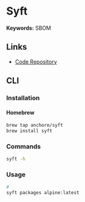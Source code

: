 # Syft

<!--
https://github.com/microsoft/sbom-tool
-->

**Keywords:** SBOM

## Links

- [Code Repository](https://github.com/anchore/syft)

## CLI

### Installation

#### Homebrew

```sh
brew tap anchore/syft
brew install syft
```

### Commands

```sh
syft -h
```

### Usage

```sh
#
syft packages alpine:latest
```
